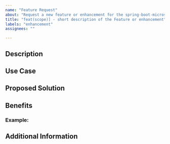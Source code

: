 ```yaml
---
name: "Feature Request"
about: "Request a new feature or enhancement for the spring-boot-microservice-best-practices repository"
title: "feat(scope)] - short description of the Feature or enhancement"
labels: "enhancement"
assignees: ""

---
```


## Description
<!-- 
A clear and concise description of the feature you're requesting in this repository.
This can be anything from CI tool integration, Security feature (use Security-DevSecOps label), change in the code etc. 
-->

## Use Case
<!-- Describe the problem or use case you're trying to solve with this feature. -->

## Proposed Solution
<!-- A brief outline of how this feature could be implemented or how it would work in the application. -->

## Benefits
<!-- Describe the benefits of this feature and why it should be prioritized. -->

### Example:
<!-- - Provide examples of how the feature will work or how it will be used, if possible. -->

## Additional Information
<!-- Any other details, mockups, or context that may help in understanding the request. -->
